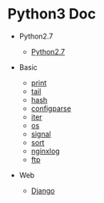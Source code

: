 # Python3 Doc


- Python2.7 
    - [Python2.7](https://github.com/467754239/python)

- Basic
    - [print](./print)
    - [tail](./tail)
    - [hash](./hash)
    - [configparse](./configparse)
    - [iter](./iter)
    - [os](./os)
    - [signal](./signal)
    - [sort](./sort)
    - [nginxlog](./nginxlog/)
    - [ftp](./ftp.md)

- Web
    - [Django](./django)
